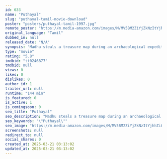 ```yaml
---
id: 633
name: "Puthayal"
slug: "puthayal-tamil-movie-download"
poster: "posters/puthayal-tamil-1997.jpg"
remote_poster: "https://m.media-amazon.com/images/M/MV5BM2ZiYjZkNzItYjhhZi00NTRkLTliZWUtMDVhYmEyNDhjMTkwXkEyXkFqcGc@._V1_SX300.jpg"
original_language: "Tamil"
dubbed_in: null
released_date: "N/A"
synopsis: "Madhu steals a treasure map during an archaeological expedition and sends it to a gang. However, Swapna intercepts the map and decides to find the treasure on her own."
type: "movie"
rating: "5.8"
imdbid: "tt0246877"
tmdbid: null
views: 0
likes: 0
dislikes: 0
author_id: 1
trailer_url: null
runtime: "144 min"
is_featured: 0
is_active: 1
is_comingsoon: 0
seo_title: "Puthayal"
seo_description: "Madhu steals a treasure map during an archaeological expedition and sends it to a gang. However, Swapna intercepts the map and decides to find the treasure on her own."
seo_keywords: "\"Puthayal\""
seo_image: "https://m.media-amazon.com/images/M/MV5BM2ZiYjZkNzItYjhhZi00NTRkLTliZWUtMDVhYmEyNDhjMTkwXkEyXkFqcGc@._V1_SX300.jpg"
screenshots: null
redirect_to: null
social_shares: 0
created_at: 2025-03-21 03:13:02
updated_at: 2025-03-21 03:13:02
---
```


